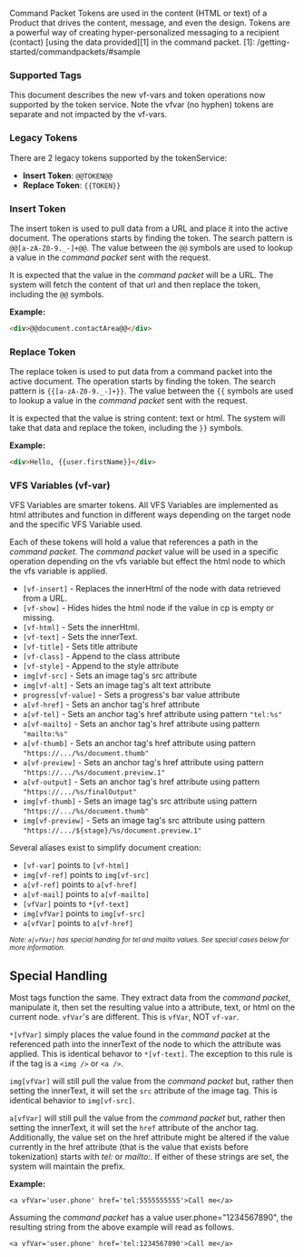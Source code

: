 Command Packet Tokens are used in the content (HTML or text) of a Product that drives the content, message, and even the design.  Tokens are a powerful way of creating hyper-personalized messaging to a recipient (contact) [using the data provided][1] in the command packet.
  [1]: /getting-started/commandpackets/#sample

### Supported Tags

This document describes the new vf-vars and token operations now supported by the token service.  Note the vfvar (no hyphen) tokens are separate and not impacted by the vf-vars.

### Legacy Tokens

There are 2 legacy tokens supported by the tokenService:

* __Insert Token__: ```@@TOKEN@@```
* __Replace Token__: ```{{TOKEN}}```


### Insert Token

The insert token is used to pull data from a URL and place it into the active document.  The operations starts by finding the token. The search pattern is ```@@[a-zA-Z0-9._-]+@@```. The value between the ```@@``` symbols are used to lookup a value in the _command packet_ sent with the request.  

It is expected that the value in the _command packet_ will be a URL. The system will fetch the content of that url and then replace the token, including the ```@@``` symbols.

__Example:__

```html
<div>@@document.contactArea@@</div>
```

### Replace Token

The replace token is used to put data from a command packet into the active document. The operation starts by finding the token. The search pattern is ```{{[a-zA-Z0-9._-]+}}```. The value between the ```{{``` symbols are used to lookup a value in the _command packet_ sent with the request.

It is expected that the value is string content: text or html. The system will take that data and replace the token, including the ```}}``` symbols.

__Example:__

```html
<div>Hello, {{user.firstName}}</div>
```

### VFS Variables (vf-var)

VFS Variables are smarter tokens. All VFS Variables are implemented as html attributes and function in different ways depending on the target node and the specific VFS Variable used.

Each of these tokens will hold a value that references a path in the _command packet_. The _command packet_ value will be used in a specific operation depending on the vfs variable but effect the html node to which the vfs variable is applied.

- ```[vf-insert]``` - Replaces the innerHtml of the node with data retrieved from a URL.
- ```[vf-show]``` - Hides hides the html node if the value in cp is empty or missing.
- ```[vf-html]``` - Sets the innerHtml.
- ```[vf-text]``` - Sets the innerText.
- ```[vf-title]``` - Sets title attribute
- ```[vf-class]``` - Append to the class attribute
- ```[vf-style]``` - Append to the style attribute
- ```img[vf-src]``` - Sets an image tag's src attribute
- ```img[vf-alt]``` - Sets an image tag's alt text attribute
- ```progress[vf-value]``` - Sets a progress's bar value attribute
- ```a[vf-href]``` - Sets an anchor tag's href attribute
- ```a[vf-tel]``` - Sets an anchor tag's href attribute using pattern `"tel:%s"`
- ```a[vf-mailto]``` - Sets an anchor tag's href attribute using pattern `"mailto:%s"`
- ```a[vf-thumb]``` - Sets an anchor tag's href attribute using pattern `"https://.../%s/document.thumb"`
- ```a[vf-preview]``` - Sets an anchor tag's href attribute using pattern `"https://.../%s/document.preview.1"`
- ```a[vf-output]``` - Sets an anchor tag's href attribute using pattern `"https://.../%s/finalOutput"`
- ```img[vf-thumb]``` - Sets an image tag's src attribute using pattern `"https://.../%s/document.thumb"`
- ```img[vf-preview]``` - Sets an image tag's src attribute using pattern `"https://.../${stage}/%s/document.preview.1"`

Several aliases exist to simplify document creation:

- ```[vf-var]``` points to ```[vf-html]```
- ```img[vf-ref]``` points to ```img[vf-src]```
- ```a[vf-ref]``` points to ```a[vf-href]```
- ```a[vf-mail]``` points to ```a[vf-mailto]```
- ```[vfVar]``` points to ```*[vf-text]```
- ```img[vfVar]``` points to ```img[vf-src]```
- ```a[vfVar]``` points to ```a[vf-href]```

<sup>_Note: ```a[vfVar]``` has special handing for tel and mailto values.  See special
cases below for more information._</sup>

<!--<sup>_Note: The ```*``` symbol above indicates that this vfs variable is valid on any tag. although it might not make sense on certain tags._</sup>-->


## Special Handling

Most tags function the same. They extract data from the _command packet_, manipulate it, then set the resulting value into a attribute, text, or html on the current node. ```vfVar```'s are different.  This is ```vfVar```, NOT ```vf-var```.


 ```*[vfVar]``` simply places the value found in the _command packet_ at the referenced path into the innerText of the node to which the attribute was applied. This is identical behavor to ```*[vf-text]```. The exception to this rule is if the tag is a ```<img />``` or ```<a />```.

 ```img[vfVar]``` will still pull the value from the _command packet_ but, rather then setting the innerText, it will set the ```src``` attribute of the image tag. This is identical behavior to ```img[vf-src]```.

 ```a[vfVar]``` will still pull the value from the _command packet_ but, rather then setting the innerText, it will set the ```href``` attribute of the anchor tag.  Additionally, the value set on the href attribute might be altered if the value currently in the href attribute (that is the value that exists before tokenization) starts with _tel:_ or _mailto:_.   If either of these strings are set, the system will maintain the prefix.

__Example:__

```
<a vfVar='user.phone' href='tel:5555555555'>Call me</a>
```

Assuming the _command packet_ has a value user.phone="1234567890", the resulting string from the above example will read as follows.

```
<a vfVar='user.phone' href='tel:1234567890'>Call me</a>
```
